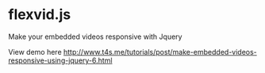 flexvid.js
==========

Make your embedded videos responsive with Jquery


View demo here http://www.t4s.me/tutorials/post/make-embedded-videos-responsive-using-jquery-6.html
